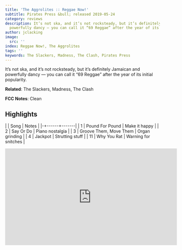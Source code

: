 ```yaml
---
title: 'The Aggrolites :: Reggae Now!'
subtitle: Pirates Press &bull; released 2019-05-24
category: reviews
description: It’s not ska, and it’s not rocksteady, but it’s definitely Jamaican and
  powerfully dancy — you can call it “69 Reggae” after the year of its initial popularity.
author: jclacking
image:
  src: ''
index: Reggae Now!, The Aggrolites
tags: ''
keywords: The Slackers, Madness, The Clash, Pirates Press
---
```

It’s not ska, and it’s not rocksteady, but it’s definitely Jamaican and powerfully dancy — you can call it “69 Reggae” after the year of its initial popularity.<!--more-->

**Related**: The Slackers, Madness, The Clash

**FCC Notes**: Clean

## Highlights

| | Song | Notes |
|-+------+-------|
| 1 | Pound For Pound | Make it happy |
| 2 | Say Or Do | Piano nostalgia |
| 3 | Groove Them, Move Them | Organ grinding |
| 4 | Jackpot | Strutting stuff |
| 11 | Why You Rat | Warning for snitches |

<div class="tlo-detail-video"><iframe width="560" height="315" src="https://www.youtube.com/embed/aDgdL9rasLo" frameborder="0" allow="autoplay; encrypted-media" allowfullscreen></iframe></div>

